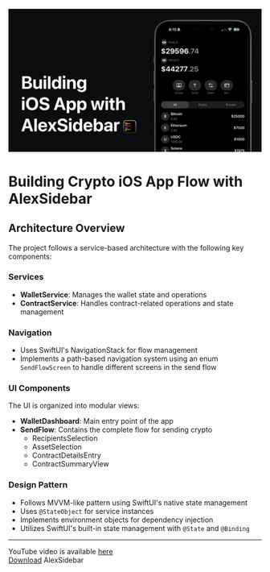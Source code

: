 ![Cover Image](https://github.com/mireabot/CryptoAppFlow/blob/main/CryptoAppFlowCover.png)
# Building Crypto iOS App Flow with AlexSidebar

## Architecture Overview

The project follows a service-based architecture with the following key components:

### Services
- **WalletService**: Manages the wallet state and operations
- **ContractService**: Handles contract-related operations and state management

### Navigation
- Uses SwiftUI's NavigationStack for flow management
- Implements a path-based navigation system using an enum `SendFlowScreen` to handle different screens in the send flow

### UI Components
The UI is organized into modular views:
- **WalletDashboard**: Main entry point of the app
- **SendFlow**: Contains the complete flow for sending crypto
  - RecipientsSelection
  - AssetSelection
  - ContractDetailsEntry
  - ContractSummaryView

### Design Pattern
- Follows MVVM-like pattern using SwiftUI's native state management
- Uses `@StateObject` for service instances
- Implements environment objects for dependency injection
- Utilizes SwiftUI's built-in state management with `@State` and `@Binding`

---
YouTube video is available [here](https://youtu.be/TvsjJ3Hk8BM)<br/>
[Download](https://alexcodes.app/) AlexSidebar
